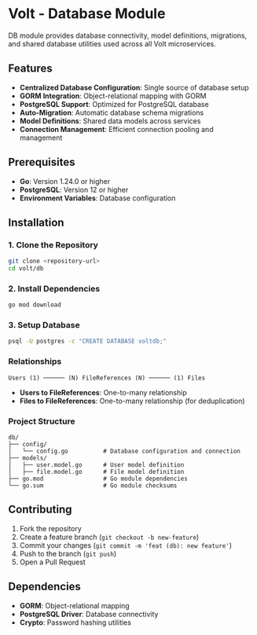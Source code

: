 # Volt - Database Module

DB module provides database connectivity, model definitions, migrations, and shared database utilities used across all Volt microservices.

## Features

- **Centralized Database Configuration**: Single source of database setup
- **GORM Integration**: Object-relational mapping with GORM
- **PostgreSQL Support**: Optimized for PostgreSQL database
- **Auto-Migration**: Automatic database schema migrations
- **Model Definitions**: Shared data models across services
- **Connection Management**: Efficient connection pooling and management

## Prerequisites

- **Go**: Version 1.24.0 or higher
- **PostgreSQL**: Version 12 or higher
- **Environment Variables**: Database configuration

## Installation

### 1. Clone the Repository

```bash
git clone <repository-url>
cd volt/db
```

### 2. Install Dependencies

```bash
go mod download
```

### 3. Setup Database

```bash
psql -U postgres -c "CREATE DATABASE voltdb;"
```

### Relationships

```
Users (1) ────── (N) FileReferences (N) ────── (1) Files
```

- **Users to FileReferences**: One-to-many relationship
- **Files to FileReferences**: One-to-many relationship (for deduplication)

### Project Structure

```
db/
├── config/
│   └── config.go          # Database configuration and connection
├── models/
│   ├── user.model.go      # User model definition
│   ├── file.model.go      # File model definition
├── go.mod                 # Go module dependencies
└── go.sum                 # Go module checksums
```

## Contributing

1. Fork the repository
2. Create a feature branch (`git checkout -b new-feature`)
3. Commit your changes (`git commit -m 'feat (db): new feature'`)
4. Push to the branch (`git push`)
5. Open a Pull Request

## Dependencies

- **GORM**: Object-relational mapping
- **PostgreSQL Driver**: Database connectivity
- **Crypto**: Password hashing utilities
